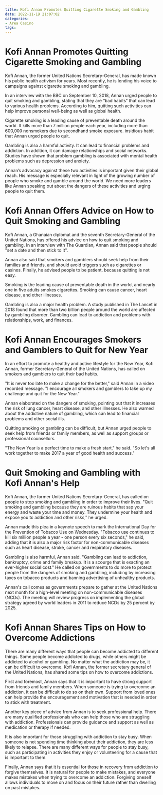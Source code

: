 ```yaml
---
title: Kofi Annan Promotes Quitting Cigarette Smoking and Gambling
date: 2022-11-19 21:07:02
categories:
- Area Casino
tags:
---
```



#  Kofi Annan Promotes Quitting Cigarette Smoking and Gambling

Kofi Annan, the former United Nations Secretary-General, has made known his public health activism for years. Most recently, he is lending his voice to campaigns against cigarette smoking and gambling.

In an interview with the BBC on September 10, 2018, Annan urged people to quit smoking and gambling, stating that they are “bad habits” that can lead to various health problems. According to him, quitting such activities can help improve personal well-being as well as global health.

Cigarette smoking is a leading cause of preventable death around the world. It kills more than 7 million people each year, including more than 600,000 nonsmokers due to secondhand smoke exposure. insidious habit that Annan urged people to quit.

Gambling is also a harmful activity. It can lead to financial problems and addiction. In addition, it can damage relationships and social networks. Studies have shown that problem gambling is associated with mental health problems such as depression and anxiety.

Annan’s advocacy against these two activities is important given their global reach. His message is especially relevant in light of the growing number of people who smoke and gamble around the world. We need more leaders like Annan speaking out about the dangers of these activities and urging people to quit them.

#  Kofi Annan Offers Advice on How to Quit Smoking and Gambling

Kofi Annan, a Ghanaian diplomat and the seventh Secretary-General of the United Nations, has offered his advice on how to quit smoking and gambling. In an interview with The Guardian, Annan said that people should "set a date and then stick to it".

Annan also said that smokers and gamblers should seek help from their families and friends, and should avoid triggers such as cigarettes or casinos. Finally, he advised people to be patient, because quitting is not easy.

Smoking is the leading cause of preventable death in the world, and nearly one in five adults smokes cigarettes. Smoking can cause cancer, heart disease, and other illnesses.

Gambling is also a major health problem. A study published in The Lancet in 2018 found that more than two billion people around the world are affected by gambling disorder. Gambling can lead to addiction and problems with relationships, work, and finances.

#  Kofi Annan Encourages Smokers and Gamblers to Quit for New Year

In an effort to promote a healthy and active lifestyle for the New Year, Kofi Annan, former Secretary-General of the United Nations, has called on smokers and gamblers to quit their bad habits.

"It is never too late to make a change for the better," said Annan in a video recorded message. "I encourage all smokers and gamblers to take up my challenge and quit for the New Year."

Annan elaborated on the dangers of smoking, pointing out that it increases the risk of lung cancer, heart disease, and other illnesses. He also warned about the addictive nature of gambling, which can lead to financial problems and other social ills.

Quitting smoking or gambling can be difficult, but Annan urged people to seek help from friends or family members, as well as support groups or professional counsellors.

"The New Year is a perfect time to make a fresh start," he said. "So let's all work together to make 2017 a year of good health and success."

#  Quit Smoking and Gambling with Kofi Annan's Help

Kofi Annan, the former United Nations Secretary-General, has called on people to stop smoking and gambling in order to improve their lives. "Quit smoking and gambling because they are ruinous habits that sap your energy and waste your time and money. They undermine your health and expose you to addiction and other risks," he urged.

Annan made this plea in a keynote speech to mark the International Day for the Prevention of Tobacco Use on Wednesday. "Tobacco use continues to kill six million people a year - one person every six seconds," he said, adding that it is also a major risk factor for non-communicable diseases such as heart disease, stroke, cancer and respiratory diseases.

Gambling is also harmful, Annan said. "Gambling can lead to addiction, bankruptcy, crime and family breakup. It is a scourge that is exacting an ever-higher social cost." He called on governments to do more to protect people from the dangers of smoking and gambling, including by increasing taxes on tobacco products and banning advertising of unhealthy products.

Annan's call comes as governments prepare to gather at the United Nations next month for a high-level meeting on non-communicable diseases (NCDs). The meeting will review progress on implementing the global strategy agreed by world leaders in 2011 to reduce NCDs by 25 percent by 2025.

#  Kofi Annan Shares Tips on How to Overcome Addictions

There are many different ways that people can become addicted to different things. Some people become addicted to drugs, while others might be addicted to alcohol or gambling. No matter what the addiction may be, it can be difficult to overcome. Kofi Annan, the former secretary general of the United Nations, has shared some tips on how to overcome addictions.

First and foremost, Annan says that it is important to have strong support from friends and family members. When someone is trying to overcome an addiction, it can be difficult to do so on their own. Support from loved ones can help provide the encouragement and motivation that is needed in order to stick with treatment.

Another key piece of advice from Annan is to seek professional help. There are many qualified professionals who can help those who are struggling with addiction. Professionals can provide guidance and support as well as medication or therapy if needed.

It is also important for those struggling with addiction to stay busy. When someone is not spending time thinking about their addiction, they are less likely to relapse. There are many different ways for people to stay busy, such as participating in activities they enjoy or volunteering for a cause that is important to them.

Finally, Annan says that it is essential for those in recovery from addiction to forgive themselves. It is natural for people to make mistakes, and everyone makes mistakes when trying to overcome an addiction. Forgiving oneself allows individuals to move on and focus on their future rather than dwelling on past mistakes.
